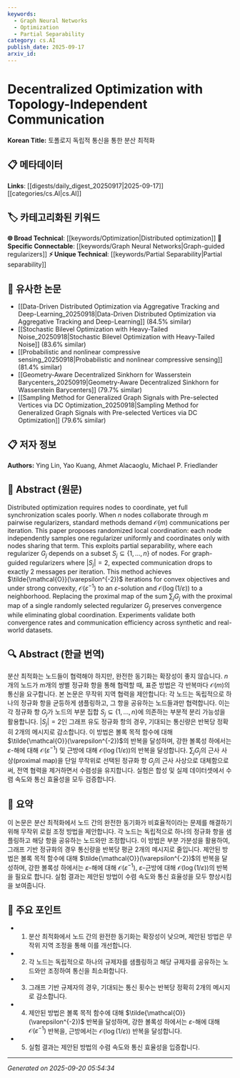 ```yaml
---
keywords:
  - Graph Neural Networks
  - Optimization
  - Partial Separability
category: cs.AI
publish_date: 2025-09-17
arxiv_id:
---
```


<!-- KEYWORD_LINKING_METADATA:
{
  "processed_timestamp": "2025-09-22 22:57:31.935274",
  "vocabulary_version": "1.0",
  "selected_keywords": [
    "Graph Neural Networks",
    "Optimization",
    "Partial Separability"
  ],
  "rejected_keywords": [
    "Randomized Local Coordination"
  ],
  "similarity_scores": {
    "Graph Neural Networks": 0.82,
    "Optimization": 0.78,
    "Partial Separability": 0.72
  },
  "extraction_method": "AI_prompt_based",
  "budget_applied": true
}
-->

# Decentralized Optimization with Topology-Independent Communication

**Korean Title:** 토폴로지 독립적 통신을 통한 분산 최적화

## 📋 메타데이터

**Links**: [[digests/daily_digest_20250917|2025-09-17]]       [[categories/cs.AI|cs.AI]]

## 🏷️ 카테고리화된 키워드
**🌐 Broad Technical**: [[keywords/Optimization|Distributed optimization]]
**🔗 Specific Connectable**: [[keywords/Graph Neural Networks|Graph-guided regularizers]]
**⚡ Unique Technical**: [[keywords/Partial Separability|Partial separability]]

## 🔗 유사한 논문
- [[Data-Driven Distributed Optimization via Aggregative Tracking and Deep-Learning_20250918|Data-Driven Distributed Optimization via Aggregative Tracking and Deep-Learning]] (84.5% similar)
- [[Stochastic Bilevel Optimization with Heavy-Tailed Noise_20250918|Stochastic Bilevel Optimization with Heavy-Tailed Noise]] (83.6% similar)
- [[Probabilistic and nonlinear compressive sensing_20250918|Probabilistic and nonlinear compressive sensing]] (81.4% similar)
- [[Geometry-Aware Decentralized Sinkhorn for Wasserstein Barycenters_20250919|Geometry-Aware Decentralized Sinkhorn for Wasserstein Barycenters]] (79.7% similar)
- [[Sampling Method for Generalized Graph Signals with Pre-selected Vertices via DC Optimization_20250918|Sampling Method for Generalized Graph Signals with Pre-selected Vertices via DC Optimization]] (79.6% similar)

## 📋 저자 정보

**Authors:** Ying Lin, Yao Kuang, Ahmet Alacaoglu, Michael P. Friedlander

## 📄 Abstract (원문)

Distributed optimization requires nodes to coordinate, yet full
synchronization scales poorly. When $n$ nodes collaborate through $m$ pairwise
regularizers, standard methods demand $\mathcal{O}(m)$ communications per
iteration. This paper proposes randomized local coordination: each node
independently samples one regularizer uniformly and coordinates only with nodes
sharing that term. This exploits partial separability, where each regularizer
$G_j$ depends on a subset $S_j \subseteq \{1,\ldots,n\}$ of nodes. For
graph-guided regularizers where $|S_j|=2$, expected communication drops to
exactly 2 messages per iteration. This method achieves
$\tilde{\mathcal{O}}(\varepsilon^{-2})$ iterations for convex objectives and
under strong convexity, $\mathcal{O}(\varepsilon^{-1})$ to an
$\varepsilon$-solution and $\mathcal{O}(\log(1/\varepsilon))$ to a
neighborhood. Replacing the proximal map of the sum $\sum_j G_j$ with the
proximal map of a single randomly selected regularizer $G_j$ preserves
convergence while eliminating global coordination. Experiments validate both
convergence rates and communication efficiency across synthetic and real-world
datasets.

## 🔍 Abstract (한글 번역)

분산 최적화는 노드들이 협력해야 하지만, 완전한 동기화는 확장성이 좋지 않습니다. $n$개의 노드가 $m$개의 쌍별 정규화 항을 통해 협력할 때, 표준 방법은 각 반복마다 $\mathcal{O}(m)$의 통신을 요구합니다. 본 논문은 무작위 지역 협력을 제안합니다: 각 노드는 독립적으로 하나의 정규화 항을 균등하게 샘플링하고, 그 항을 공유하는 노드들과만 협력합니다. 이는 각 정규화 항 $G_j$가 노드의 부분 집합 $S_j \subseteq \{1,\ldots,n\}$에 의존하는 부분적 분리 가능성을 활용합니다. $|S_j|=2$인 그래프 유도 정규화 항의 경우, 기대되는 통신량은 반복당 정확히 2개의 메시지로 감소합니다. 이 방법은 볼록 목적 함수에 대해 $\tilde{\mathcal{O}}(\varepsilon^{-2})$의 반복을 달성하며, 강한 볼록성 하에서는 $\varepsilon$-해에 대해 $\mathcal{O}(\varepsilon^{-1})$ 및 근방에 대해 $\mathcal{O}(\log(1/\varepsilon))$의 반복을 달성합니다. $\sum_j G_j$의 근사 사상(proximal map)을 단일 무작위로 선택된 정규화 항 $G_j$의 근사 사상으로 대체함으로써, 전역 협력을 제거하면서 수렴성을 유지합니다. 실험은 합성 및 실제 데이터셋에서 수렴 속도와 통신 효율성을 모두 검증합니다.

## 📝 요약

이 논문은 분산 최적화에서 노드 간의 완전한 동기화가 비효율적이라는 문제를 해결하기 위해 무작위 로컬 조정 방법을 제안합니다. 각 노드는 독립적으로 하나의 정규화 항을 샘플링하고 해당 항을 공유하는 노드와만 조정합니다. 이 방법은 부분 가분성을 활용하여, 그래프 기반 정규화의 경우 통신량을 반복당 평균 2개의 메시지로 줄입니다. 제안된 방법은 볼록 목적 함수에 대해 $\tilde{\mathcal{O}}(\varepsilon^{-2})$의 반복을 달성하며, 강한 볼록성 하에서는 $\varepsilon$-해에 대해 $\mathcal{O}(\varepsilon^{-1})$, $\varepsilon$-근방에 대해 $\mathcal{O}(\log(1/\varepsilon))$의 반복을 필요로 합니다. 실험 결과는 제안된 방법이 수렴 속도와 통신 효율성을 모두 향상시킴을 보여줍니다.

## 🎯 주요 포인트

- 1. 분산 최적화에서 노드 간의 완전한 동기화는 확장성이 낮으며, 제안된 방법은 무작위 지역 조정을 통해 이를 개선합니다.

- 2. 각 노드는 독립적으로 하나의 규제자를 샘플링하고 해당 규제자를 공유하는 노드와만 조정하여 통신을 최소화합니다.

- 3. 그래프 기반 규제자의 경우, 기대되는 통신 횟수는 반복당 정확히 2개의 메시지로 감소합니다.

- 4. 제안된 방법은 볼록 목적 함수에 대해 $\tilde{\mathcal{O}}(\varepsilon^{-2})$ 반복을 달성하며, 강한 볼록성 하에서는 $\varepsilon$-해에 대해 $\mathcal{O}(\varepsilon^{-1})$ 반복을, 근방에서는 $\mathcal{O}(\log(1/\varepsilon))$ 반복을 달성합니다.

- 5. 실험 결과는 제안된 방법의 수렴 속도와 통신 효율성을 입증합니다.

---

*Generated on 2025-09-20 05:54:34*